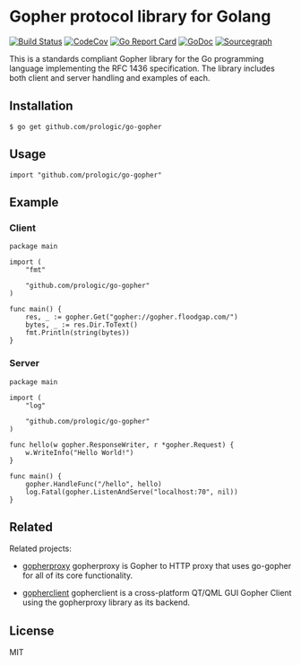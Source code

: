 # Gopher protocol library for Golang

[![Build Status](https://cloud.drone.io/api/badges/prologic/go-gopher/status.svg)](https://cloud.drone.io/prologic/go-gopher)
[![CodeCov](https://codecov.io/gh/prologic/go-gopher/branch/master/graph/badge.svg)](https://codecov.io/gh/prologic/go-gopher)
[![Go Report Card](https://goreportcard.com/badge/prologic/go-gopher)](https://goreportcard.com/report/prologic/go-gopher)
[![GoDoc](https://godoc.org/github.com/prologic/go-gopher?status.svg)](https://godoc.org/github.com/prologic/go-gopher) 
[![Sourcegraph](https://sourcegraph.com/github.com/prologic/go-gopher/-/badge.svg)](https://sourcegraph.com/github.com/prologic/go-gopher?badge)

This is a standards compliant Gopher library for the Go programming language
implementing the RFC 1436 specification. The library includes both client and
server handling and examples of each.

## Installation

```#!bash
$ go get github.com/prologic/go-gopher
```

## Usage

```#!go
import "github.com/prologic/go-gopher"
```

## Example

### Client

```#!go
package main

import (
	"fmt"

	"github.com/prologic/go-gopher"
)

func main() {
	res, _ := gopher.Get("gopher://gopher.floodgap.com/")
	bytes, _ := res.Dir.ToText()
	fmt.Println(string(bytes))
}
```

### Server

```#!go
package main

import (
	"log"

	"github.com/prologic/go-gopher"
)

func hello(w gopher.ResponseWriter, r *gopher.Request) {
	w.WriteInfo("Hello World!")
}

func main() {
	gopher.HandleFunc("/hello", hello)
	log.Fatal(gopher.ListenAndServe("localhost:70", nil))
}
```

## Related

Related projects:

- [gopherproxy](https://github.com/prologic/gopherproxy)
  gopherproxy is Gopher to HTTP proxy that uses go-gopher
  for all of its core functionality.

- [gopherclient](https://github.com/prologic/gopherclient)
  gopherclient is a cross-platform QT/QML GUI Gopher Client
  using the gopherproxy library as its backend.

## License

MIT
